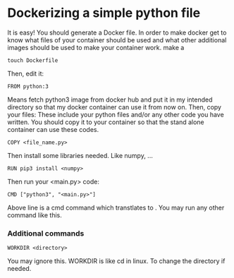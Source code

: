 # Dockerizing a simple python file
It is easy! You should generate a Docker file. In order to make docker get to know what files of your container should be used and what other additional images should be used to make your container work. 
make a <Dockerfile>
```
touch Dockerfile
``` 
Then, edit it:
```
FROM python:3
```
Means fetch python3 image from docker hub and put it in my intended directory so that my docker container can use it from now on. Then, copy your files:
These include your python files and/or any other code you have written. You should copy it to your container so that the stand alone container can use these codes.
```
COPY <file_name.py>
```
Then install some libraries needed. Like numpy, ...
```
RUN pip3 install <numpy>
```
Then run your <main.py> code:
```
CMD ["python3", "<main.py>"]
```
Above line is a cmd command which transtlates to <python3 main.py>. You may run any other command like this.

### Additional commands
```
WORKDIR <directory>
```
You may ignore this. WORKDIR is like cd in linux. To change the directory if needed.
